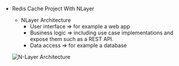 - Redis Cache Project With NLayer

  - NLayer Architecture
	- User interface => for example a web app
    - Business logic => including use case implementations and expose them such as a REST API.
    - Data access => for example a database

   ![N-Layer Architecture](NLayer.png)

